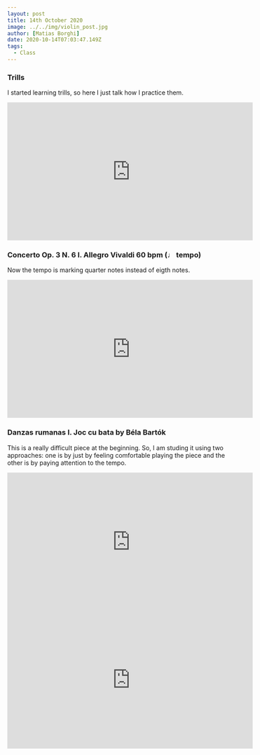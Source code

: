```yaml
---
layout: post
title: 14th October 2020
image: ../../img/violin_post.jpg
author: [Matias Borghi]
date: 2020-10-14T07:03:47.149Z
tags:
  - Class
---
```


### Trills

I started learning trills, so here I just talk how I practice them.

<iframe width="560" height="315" src="https://www.youtube.com/embed/O03zzNBASGo" frameborder="0" allow="accelerometer; autoplay; clipboard-write; encrypted-media; gyroscope; picture-in-picture" allowfullscreen></iframe>

### Concerto Op. 3 N. 6 I. Allegro Vivaldi 60 bpm (♩ tempo)

Now the tempo is marking quarter notes instead of eigth notes.

<iframe width="560" height="315" src="https://www.youtube.com/embed/ki5jowbvj-I" frameborder="0" allow="accelerometer; autoplay; clipboard-write; encrypted-media; gyroscope; picture-in-picture" allowfullscreen></iframe>

### Danzas rumanas I. Joc cu bata by Béla Bartók

This is a really difficult piece at the beginning. So, I am studing it using two approaches: one is by just by feeling comfortable playing the piece and the other is by paying attention to the tempo.

<iframe width="560" height="315" src="https://www.youtube.com/embed/KsPeFVmmpzA" frameborder="0" allow="accelerometer; autoplay; clipboard-write; encrypted-media; gyroscope; picture-in-picture" allowfullscreen></iframe>

<iframe width="560" height="315" src="https://www.youtube.com/embed/n_TpksTpAc4" frameborder="0" allow="accelerometer; autoplay; clipboard-write; encrypted-media; gyroscope; picture-in-picture" allowfullscreen></iframe>